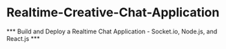 # Realtime-Creative-Chat-Application
*** Build and Deploy a Realtime Chat Application - Socket.io, Node.js, and React.js ***
